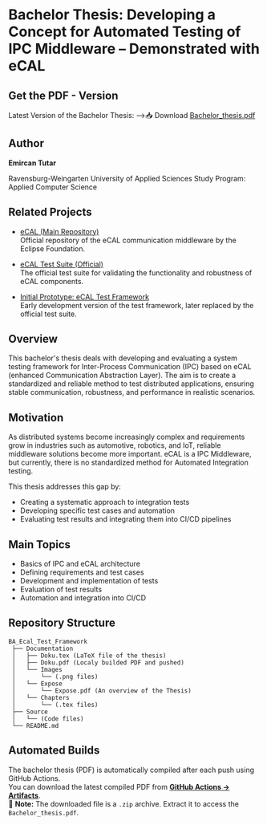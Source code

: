 # Bachelor Thesis: Developing a Concept for Automated Testing of IPC Middleware – Demonstrated with eCAL

## Get the PDF - Version
Latest Version of the Bachelor Thesis:
-->📥 Download [Bachelor_thesis.pdf](https://github.com/EmirTutar/bachelor-thesis-ipc-testing/releases/latest/download/Bachelor_thesis.pdf)

## Author
**Emircan Tutar**  
 
Ravensburg-Weingarten University of Applied Sciences
Study Program: Applied Computer Science 

## Related Projects

- [eCAL (Main Repository)](https://github.com/eclipse-ecal/ecal)  
  Official repository of the eCAL communication middleware by the Eclipse Foundation.

- [eCAL Test Suite (Official)](https://github.com/eclipse-ecal/ecal-test-suite)  
  The official test suite for validating the functionality and robustness of eCAL components.

- [Initial Prototype: eCAL Test Framework](https://github.com/EmirTutar/ECAL_Test_Framework)  
  Early development version of the test framework, later replaced by the official test suite.

## Overview
This bachelor's thesis deals with developing and evaluating a system testing framework for Inter-Process Communication (IPC) based on eCAL (enhanced Communication Abstraction Layer). The aim is to create a standardized and reliable method to test distributed applications, ensuring stable communication, robustness, and performance in realistic scenarios.

## Motivation
As distributed systems become increasingly complex and requirements grow in industries such as automotive, robotics, and IoT, reliable middleware solutions become more important. eCAL is a IPC Middleware, but currently, there is no standardized method for Automated Integration testing.

This thesis addresses this gap by:
- Creating a systematic approach to integration tests
- Developing specific test cases and automation
- Evaluating test results and integrating them into CI/CD pipelines

## Main Topics
- Basics of IPC and eCAL architecture
- Defining requirements and test cases
- Development and implementation of tests
- Evaluation of test results
- Automation and integration into CI/CD

## Repository Structure
```
BA_Ecal_Test_Framework
 ├── Documentation
 │   ├── Doku.tex (LaTeX file of the thesis)
 │   ├── Doku.pdf (Localy builded PDF and pushed)
 │   └── Images
 │       └── (.png files)
 │   └── Expose
 │       └── Expose.pdf (An overview of the Thesis)
 │   └── Chapters
 │       └── (.tex files)
 ├── Source
 │   └── (Code files)
 └── README.md
```

## Automated Builds
The bachelor thesis (PDF) is automatically compiled after each push using GitHub Actions.  
You can download the latest compiled PDF from **[GitHub Actions → Artifacts](https://github.com/EmirTutar/bachelor-thesis-ipc-testing/actions?query=workflow%3A"Build+PDF")**.  
📌 **Note:** The downloaded file is a `.zip` archive. Extract it to access the `Bachelor_thesis.pdf`.
